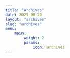 ```yaml
---
title: "Archives"
date: 2025-08-20
layout: "archives"
slug: "archives"
menu:
    main:
        weight: 2
        params: 
            icon: archives
---
```

